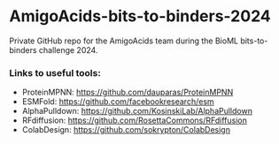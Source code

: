 # AmigoAcids-bits-to-binders-2024

Private GitHub repo for the AmigoAcids team during the BioML bits-to-binders challenge 2024.

### Links to useful tools:
- ProteinMPNN: https://github.com/dauparas/ProteinMPNN
- ESMFold: https://github.com/facebookresearch/esm
- AlphaPulldown: https://github.com/KosinskiLab/AlphaPulldown
- RFdiffusion: https://github.com/RosettaCommons/RFdiffusion
- ColabDesign: https://github.com/sokrypton/ColabDesign
